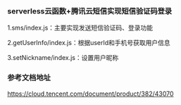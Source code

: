 ### serverless云函数+腾讯云短信实现短信验证码登录
1.sms/index.js：主要实现发送短信验证码、登录功能

2.getUserInfo/index.js：根据userId和手机号获取用户信息

3.setNickname/index.js：设置用户昵称

### 参考文档地址
https://cloud.tencent.com/document/product/382/43070